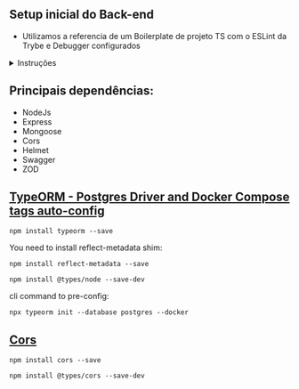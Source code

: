 ## Setup inicial do Back-end

* Utilizamos a referencia de um Boilerplate de projeto TS com o ESLint da Trybe e Debugger configurados

<details><summary>Instruções</summary>
<p>

### Boilerplate de projeto TS

Este projeto é uma demonstração de como iniciar um projeto com typescript com o ESLint da Trybe e Debugger configurados.

* Passo a Passo
 - Setup:

Iniciar o projeto ```npm init -y```

Instalar ```npm i -D typescript ts-node @types/node```

Iniciar o tsconfig.json com ```npx tsc --init```

Crie o arquivo inicial

```mkdir src && touch src/index.ts```
Criar o script start

No package.json, na chave scripts, adicione ```"start": "ts-node src/index.ts"```
Copiar dependências do eslint na chave devDependencies do package.json

```ruby
"eslint": "^7.32.0",
"eslint-config-airbnb-base": "^15.0.0",
"eslint-config-airbnb-typescript": "^15.0.0",
"eslint-plugin-editorconfig": "^3.2.0",
"eslint-plugin-import": "^2.25.3",
"eslint-plugin-mocha": "^9.0.0",
"eslint-plugin-sonarjs": "^0.10.0"
```

Executar npm i para instalar as dependências copiadas

Criar o arquivo .eslintrc.json com o seguinte conteúdo:

```ruby
{
  "root": true,
  "env": {
      "browser": false,
      "node": true,
      "es2021": true,
      "jest": true
  },
  "extends": [
      "plugin:@typescript-eslint/recommended",
      "airbnb-base",
      "plugin:editorconfig/noconflict",
      "plugin:mocha/recommended",
      "airbnb-typescript/base"
  ],
  "parser": "@typescript-eslint/parser",
  "parserOptions": {
      "ecmaVersion": 2019,
      "sourceType": "module",
      "project": "./tsconfig.json"
  },
  "plugins": [
      "@typescript-eslint",
      "sonarjs",
      "editorconfig",
      "mocha"
  ],
  "rules": {
      "no-underscore-dangle": "off",
      "lines-between-class-members": ["error", "always", { "exceptAfterSingleLine": true }],
      "@typescript-eslint/lines-between-class-members": ["error", "always", { "exceptAfterSingleLine": true }],
      "no-console": "off",
      "camelcase": "warn",
      "arrow-parens": [
          2,
          "always"
      ],
      "quotes": [
          2,
          "single"
      ],
      "implicit-arrow-linebreak": "off",
      "consistent-return": "off",
      "no-unused-vars": [
          "error",
          {
              "argsIgnorePattern": "^_",
              "ignoreRestSiblings": true
          }
      ],
      "object-curly-newline": "off",
      "max-params": [
          "error",
          4
      ],
      "max-lines": [
          "error",
          250
      ],
      "max-lines-per-function": [
          "error",
          {
              "max": 20,
              "skipBlankLines": true,
              "skipComments": true
          }
      ],
      "max-len": [
          "error",
          {
              "code": 100
          },
          {
              "ignoreComments": true
          }
      ],
      "complexity": [
          "error",
          5
      ],
      "import/no-extraneous-dependencies": [
          "off"
      ],
      "sonarjs/cognitive-complexity": [
          "error",
          5
      ],
      "sonarjs/no-one-iteration-loop": [
          "error"
      ],
      "sonarjs/no-identical-expressions": [
          "error"
      ],
      "sonarjs/no-use-of-empty-return-value": [
          "error"
      ],
      "sonarjs/no-extra-arguments": [
          "error"
      ],
      "sonarjs/no-identical-conditions": [
          "error"
      ],
      "sonarjs/no-collapsible-if": [
          "error"
      ],
      "sonarjs/no-collection-size-mischeck": [
          "error"
      ],
      "sonarjs/no-duplicate-string": [
          "error"
      ],
      "sonarjs/no-duplicated-branches": [
          "error"
      ],
      "sonarjs/no-identical-functions": [
          "error"
      ],
      "sonarjs/no-redundant-boolean": [
          "error"
      ],
      "sonarjs/no-unused-collection": [
          "error"
      ],
      "sonarjs/no-useless-catch": [
          "error"
      ],
      "sonarjs/prefer-object-literal": [
          "error"
      ],
      "sonarjs/prefer-single-boolean-return": [
          "error"
      ],
      "sonarjs/no-inverted-boolean-check": [
          "error"
      ]
  }
}
```
</p>
</details>

## Principais dependências:

* NodeJs
* Express
* Mongoose
* Cors
* Helmet
* Swagger
* ZOD

## [TypeORM - Postgres Driver and Docker Compose tags auto-config](https://typeorm.io/)

```
npm install typeorm --save
```
You need to install reflect-metadata shim:
```
npm install reflect-metadata --save
```
```
npm install @types/node --save-dev
```

cli command to pre-config:
```
npx typeorm init --database postgres --docker
```

## [Cors](https://brianflove.com/2017-03-22/express-cors-typescript/)
```
npm install cors --save
```
```
npm install @types/cors --save-dev
```